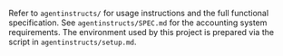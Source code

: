Refer to `agentinstructs/` for usage instructions and the full functional specification.
See `agentinstructs/SPEC.md` for the accounting system requirements.
The environment used by this project is prepared via the script in `agentinstructs/setup.md`.
